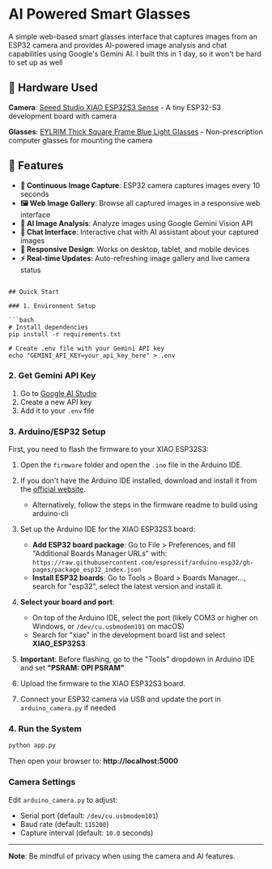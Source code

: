# AI Powered Smart Glasses

A simple web-based smart glasses interface that captures images from an ESP32 camera and provides AI-powered image analysis and chat capabilities using Google's Gemini AI. I built this in 1 day, so it won't be hard to set up as well

## 🔧 Hardware Used

**Camera**: [Seeed Studio XIAO ESP32S3 Sense](https://www.amazon.com/Seeed-Studio-XIAO-ESP32-Sense/dp/B0C69FFVHH?th=1) - A tiny ESP32-S3 development board with camera

**Glasses**: [EYLRIM Thick Square Frame Blue Light Glasses](https://www.amazon.com/dp/B0BWNWRFKY?ref=ppx_yo2ov_dt_b_fed_asin_title) - Non-prescription computer glasses for mounting the camera

## 🚀 Features

- **📸 Continuous Image Capture**: ESP32 camera captures images every 10 seconds
- **🖼️ Web Image Gallery**: Browse all captured images in a responsive web interface
- **🤖 AI Image Analysis**: Analyze images using Google Gemini Vision API
- **💬 Chat Interface**: Interactive chat with AI assistant about your captured images
- **📱 Responsive Design**: Works on desktop, tablet, and mobile devices
- **⚡ Real-time Updates**: Auto-refreshing image gallery and live camera status


```

## Quick Start

### 1. Environment Setup

```bash
# Install dependencies
pip install -r requirements.txt

# Create .env file with your Gemini API key
echo "GEMINI_API_KEY=your_api_key_here" > .env
```

### 2. Get Gemini API Key

1. Go to [Google AI Studio](https://makersuite.google.com/app/apikey)
2. Create a new API key
3. Add it to your `.env` file

### 3. Arduino/ESP32 Setup

First, you need to flash the firmware to your XIAO ESP32S3:

1. Open the `firmware` folder and open the `.ino` file in the Arduino IDE.

2. If you don't have the Arduino IDE installed, download and install it from the [official website](https://www.arduino.cc/en/software).
   - Alternatively, follow the steps in the firmware readme to build using arduino-cli

3. Set up the Arduino IDE for the XIAO ESP32S3 board:
   - **Add ESP32 board package**: Go to File > Preferences, and fill "Additional Boards Manager URLs" with: `https://raw.githubusercontent.com/espressif/arduino-esp32/gh-pages/package_esp32_index.json`
   - **Install ESP32 boards**: Go to Tools > Board > Boards Manager..., search for "esp32", select the latest version and install it.

4. **Select your board and port**:
   - On top of the Arduino IDE, select the port (likely COM3 or higher on Windows, or `/dev/cu.usbmodem101` on macOS)
   - Search for "xiao" in the development board list and select **XIAO_ESP32S3**

5. **Important**: Before flashing, go to the "Tools" dropdown in Arduino IDE and set **"PSRAM: OPI PSRAM"**

6. Upload the firmware to the XIAO ESP32S3 board.

7. Connect your ESP32 camera via USB and update the port in `arduino_camera.py` if needed

### 4. Run the System

```bash
python app.py
```

Then open your browser to: **http://localhost:5000**


### Camera Settings

Edit `arduino_camera.py` to adjust:
- Serial port (default: `/dev/cu.usbmodem101`)
- Baud rate (default: `115200`)
- Capture interval (default: `10.0` seconds)



---


**Note**: Be mindful of privacy when using the camera and AI features.
